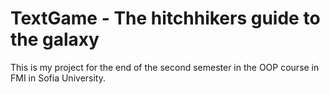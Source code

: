 TextGame - The hitchhikers guide to the galaxy
============================================
This is my project for the end of the second semester in the OOP course in FMI in Sofia University.
